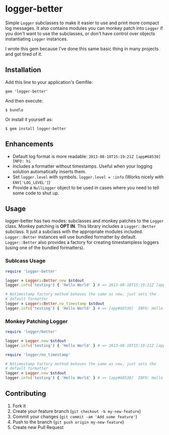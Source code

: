 # logger-better

Simple `Logger` subclasses to make it easier to use and print more
compact log messages. It also contains modules you can monkey patch
into `Logger` if you don't want to use the subclasses, or don't have
control over objects instantiating `Logger` instances.

I wrote this gem because I've done this same basic thing in many
projects and got tired of it.

## Installation

Add this line to your application's Gemfile:

    gem 'logger-better'

And then execute:

    $ bundle

Or install it yourself as:

    $ gem install logger-better

## Enhancements

* Default log format is more readable: `2013-08-10T15:19:21Z [app#68530]  INFO: hi`
* Includes a formatter without timestamps. Useful when your logging
  solution automatically inserts them.
* Set `logger.level` with symbols. `logger.level = :info` (Works
  nicely with `ENV['LOG_LEVEL']`)
* Provide a `NullLogger` object to be used in cases where you need to
  tell some code to shut up.

## Usage

logger-better has two modes: subclasses and monkey patches to the
`Logger` class. Monkey patching is **OPT IN**. This library includes a
`Logger::Better` subclass. It just a subclass with the appropriate
modules included. `Logger::Better` instances will use bundled
formatter by default. `Logger::Better` also provides a factory for
creating timestampless loggers (using one of the bundled formatters).

### Sublcass Usage

```ruby
require 'logger-better'

logger = Logger::Better.new $stdout
logger.info('testing') { 'Hello World' } # => 2013-08-10T15:19:21Z [app#68530]  INFO: Hello World

# Notimestamp factory method behaves the same as new, just sets the
# default formatter
logger = Logger::Better.no_timestamp $stdout
logger.info('testing') { 'Hello World' } # => [app#68530]  INFO: Hello World
```

### Monkey Patching Logger

```ruby
require 'logger/better'

logger = Logger.new $stdout
logger.info('testing') { 'Hello World' } # => 2013-08-10T15:19:21Z [app#68530]  INFO: Hello World

require 'logger/no_timestamp'

# Notimestamp factory method behaves the same as new, just sets the
# default formatter
logger = Logger.new $stdout
logger.info('testing') { 'Hello World' } # => [app#68530]  INFO: Hello World
```

## Contributing

1. Fork it
2. Create your feature branch (`git checkout -b my-new-feature`)
3. Commit your changes (`git commit -am 'Add some feature'`)
4. Push to the branch (`git push origin my-new-feature`)
5. Create new Pull Request
